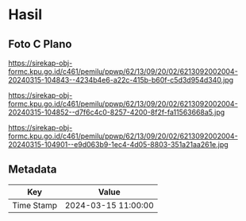 # Hasil

## Foto C Plano

https://sirekap-obj-formc.kpu.go.id/c461/pemilu/ppwp/62/13/09/20/02/6213092002004-20240315-104843--4234b4e6-a22c-415b-b60f-c5d3d954d340.jpg

https://sirekap-obj-formc.kpu.go.id/c461/pemilu/ppwp/62/13/09/20/02/6213092002004-20240315-104852--d7f6c4c0-8257-4200-8f2f-fa11563668a5.jpg

https://sirekap-obj-formc.kpu.go.id/c461/pemilu/ppwp/62/13/09/20/02/6213092002004-20240315-104901--e9d063b9-1ec4-4d05-8803-351a21aa261e.jpg


## Metadata

| Key        | Value               |
| ---------- | ------------------- |
| Time Stamp | 2024-03-15 11:00:00 |



